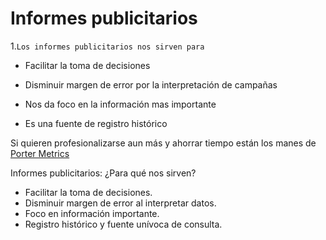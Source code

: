# Informes publicitarios

1.`Los informes publicitarios nos sirven para`

-   Facilitar la toma de decisiones
    
-   Disminuir margen de error por la interpretación de campañas
    
-   Nos da foco en la información mas importante
    
-   Es una fuente de registro histórico
    

Si quieren profesionalizarse aun más y ahorrar tiempo están los manes de [Porter Metrics](https://portermetrics.com/)

Informes publicitarios: ¿Para qué nos sirven?

-   Facilitar la toma de decisiones.
-   Disminuir margen de error al interpretar datos.
-   Foco en información importante.
-   Registro histórico y fuente unívoca de consulta.